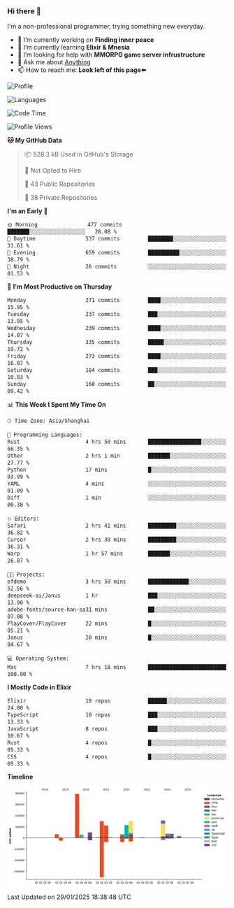 ### Hi there 👋

I'm a non-professional programmer, trying something new everyday.

<!--
**dyzdyz010/dyzdyz010** is a ✨ _special_ ✨ repository because its `README.md` (this file) appears on your GitHub profile.
-->

- 🔭 I’m currently working on **Finding inner peace**
- 🌱 I’m currently learning **Elixir & Mnesia**
- 🤔 I’m looking for help with **MMORPG game server infrustructure**
- 💬 Ask me about [Anything](https://github.com/dyzdyz010/dyzdyz010/issues)
- 📫 How to reach me: **Look left of this page⬅️**

<!-- - 👯 I’m looking to collaborate on
- 😄 Pronouns: ...
- ⚡ Fun fact: ...
 -->
 
![Profile](https://github-readme-stats.vercel.app/api?username=dyzdyz010&count_private=true&show_icons=true&theme=dracula)

![Languages](https://github-readme-stats.vercel.app/api/top-langs/?username=dyzdyz010&layout=compact&theme=dracula)

<!--START_SECTION:waka-->
![Code Time](http://img.shields.io/badge/Code%20Time-1%2C879%20hrs%2031%20mins-blue)

![Profile Views](http://img.shields.io/badge/Profile%20Views-2-blue)

**🐱 My GitHub Data** 

> 📦 528.3 kB Used in GitHub's Storage 
 > 
> 🚫 Not Opted to Hire
 > 
> 📜 43 Public Repositories 
 > 
> 🔑 38 Private Repositories 
 > 
**I'm an Early 🐤** 

```text
🌞 Morning                477 commits         ███████░░░░░░░░░░░░░░░░░░   28.08 % 
🌆 Daytime                537 commits         ████████░░░░░░░░░░░░░░░░░   31.61 % 
🌃 Evening                659 commits         ██████████░░░░░░░░░░░░░░░   38.79 % 
🌙 Night                  26 commits          ░░░░░░░░░░░░░░░░░░░░░░░░░   01.53 % 
```
📅 **I'm Most Productive on Thursday** 

```text
Monday                   271 commits         ████░░░░░░░░░░░░░░░░░░░░░   15.95 % 
Tuesday                  237 commits         ███░░░░░░░░░░░░░░░░░░░░░░   13.95 % 
Wednesday                239 commits         ████░░░░░░░░░░░░░░░░░░░░░   14.07 % 
Thursday                 335 commits         █████░░░░░░░░░░░░░░░░░░░░   19.72 % 
Friday                   273 commits         ████░░░░░░░░░░░░░░░░░░░░░   16.07 % 
Saturday                 184 commits         ███░░░░░░░░░░░░░░░░░░░░░░   10.83 % 
Sunday                   160 commits         ██░░░░░░░░░░░░░░░░░░░░░░░   09.42 % 
```


📊 **This Week I Spent My Time On** 

```text
🕑︎ Time Zone: Asia/Shanghai

💬 Programming Languages: 
Rust                     4 hrs 50 mins       █████████████████░░░░░░░░   66.35 % 
Other                    2 hrs 1 min         ███████░░░░░░░░░░░░░░░░░░   27.77 % 
Python                   17 mins             █░░░░░░░░░░░░░░░░░░░░░░░░   03.99 % 
YAML                     4 mins              ░░░░░░░░░░░░░░░░░░░░░░░░░   01.09 % 
Diff                     1 min               ░░░░░░░░░░░░░░░░░░░░░░░░░   00.38 % 

🔥 Editors: 
Safari                   2 hrs 41 mins       █████████░░░░░░░░░░░░░░░░   36.82 % 
Cursor                   2 hrs 39 mins       █████████░░░░░░░░░░░░░░░░   36.31 % 
Warp                     1 hr 57 mins        ███████░░░░░░░░░░░░░░░░░░   26.87 % 

🐱‍💻 Projects: 
efdemo                   3 hrs 50 mins       █████████████░░░░░░░░░░░░   52.56 % 
deepseek-ai/Janus        1 hr                ███░░░░░░░░░░░░░░░░░░░░░░   13.90 % 
adobe-fonts/source-han-sa31 mins             ██░░░░░░░░░░░░░░░░░░░░░░░   07.08 % 
PlayCover/PlayCover      22 mins             █░░░░░░░░░░░░░░░░░░░░░░░░   05.21 % 
Janus                    20 mins             █░░░░░░░░░░░░░░░░░░░░░░░░   04.67 % 

💻 Operating System: 
Mac                      7 hrs 18 mins       █████████████████████████   100.00 % 
```

**I Mostly Code in Elixir** 

```text
Elixir                   18 repos            ██████░░░░░░░░░░░░░░░░░░░   24.00 % 
TypeScript               10 repos            ███░░░░░░░░░░░░░░░░░░░░░░   13.33 % 
JavaScript               8 repos             ███░░░░░░░░░░░░░░░░░░░░░░   10.67 % 
Rust                     4 repos             █░░░░░░░░░░░░░░░░░░░░░░░░   05.33 % 
CSS                      4 repos             █░░░░░░░░░░░░░░░░░░░░░░░░   05.33 % 
```



**Timeline**

![Lines of Code chart](https://raw.githubusercontent.com/dyzdyz010/dyzdyz010/master/assets/bar_graph.png)


 Last Updated on 29/01/2025 18:38:48 UTC
<!--END_SECTION:waka-->
